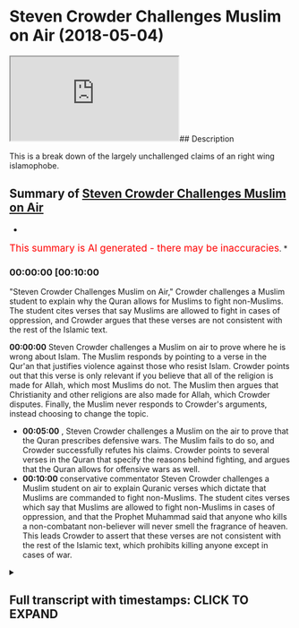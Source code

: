 # Steven Crowder Challenges Muslim on Air (2018-05-04)

<iframe loading='lazy' src='https://www.youtube.com/embed/cwvlq3SQBGY'></iframe>## Description

This is a break down of the largely unchallenged claims of an right wing islamophobe.

## Summary of [Steven Crowder Challenges Muslim on Air](https://www.youtube.com/watch?v=cwvlq3SQBGY)

*

<span style="color:red; font-size:125%">This summary is AI generated - there may be inaccuracies</span>. *

### <a onclick="modifyYTiframeseektime('600')">00:00:00 [00:10:00</a>

"Steven Crowder Challenges Muslim on Air," Crowder challenges a Muslim student to explain why the Quran allows for Muslims to fight non-Muslims. The student cites verses that say Muslims are allowed to fight in cases of oppression, and Crowder argues that these verses are not consistent with the rest of the Islamic text.

**<a onclick="modifyYTiframeseektime('0')">00:00:00</a>**  Steven Crowder challenges a Muslim on air to prove where he is wrong about Islam. The Muslim responds by pointing to a verse in the Qur'an that justifies violence against those who resist Islam. Crowder points out that this verse is only relevant if you believe that all of the religion is made for Allah, which most Muslims do not. The Muslim then argues that Christianity and other religions are also made for Allah, which Crowder disputes. Finally, the Muslim never responds to Crowder's arguments, instead choosing to change the topic.

* **<a onclick="modifyYTiframeseektime('300')">00:05:00</a>** , Steven Crowder challenges a Muslim on the air to prove that the Quran prescribes defensive wars. The Muslim fails to do so, and Crowder successfully refutes his claims. Crowder points to several verses in the Quran that specify the reasons behind fighting, and argues that the Quran allows for offensive wars as well.
* **<a onclick="modifyYTiframeseektime('600')">00:10:00</a>**  conservative commentator Steven Crowder challenges a Muslim student on air to explain Quranic verses which dictate that Muslims are commanded to fight non-Muslims. The student cites verses which say that Muslims are allowed to fight non-Muslims in cases of oppression, and that the Prophet Muhammad said that anyone who kills a non-combatant non-believer will never smell the fragrance of heaven. This leads Crowder to assert that these verses are not consistent with the rest of the Islamic text, which prohibits killing anyone except in cases of war.

<details><summary><h2>Full transcript with timestamps: CLICK TO EXPAND</h2></summary>

<a onclick="modifyYTiframeseektime('0)')">0:00:00 read the quran if you're listening to</a>
<a onclick="modifyYTiframeseektime('2)')">0:00:02 this</a>
<a onclick="modifyYTiframeseektime('3)')">0:00:03 check the references learn the context</a>
<a onclick="modifyYTiframeseektime('6)')">0:00:06 so learn the verses and read beyond the</a>
<a onclick="modifyYTiframeseektime('9)')">0:00:09 verses learn the context</a>
<a onclick="modifyYTiframeseektime('11)')">0:00:11 fact check me please</a>
<a onclick="modifyYTiframeseektime('14)')">0:00:14 and prove me where i'm wrong i welcome</a>
<a onclick="modifyYTiframeseektime('16)')">0:00:16 it that's my challenge to you</a>
<a onclick="modifyYTiframeseektime('18)')">0:00:18 [Music]</a>
<a onclick="modifyYTiframeseektime('24)')">0:00:24 greetings of peace welcome to the dean</a>
<a onclick="modifyYTiframeseektime('27)')">0:00:27 show which is a way of life we try to</a>
<a onclick="modifyYTiframeseektime('28)')">0:00:28 put out there for everyone to see</a>
<a onclick="modifyYTiframeseektime('30)')">0:00:30 helping you understand</a>
<a onclick="modifyYTiframeseektime('31)')">0:00:31 islam and muslims how you doing muhammad</a>
<a onclick="modifyYTiframeseektime('34)')">0:00:34 good job my brother sorry</a>
<a onclick="modifyYTiframeseektime('36)')">0:00:36 okay how you been how you doing not bad</a>
<a onclick="modifyYTiframeseektime('38)')">0:00:38 on the dean's show</a>
<a onclick="modifyYTiframeseektime('40)')">0:00:40 yeah now there's a guy out there they</a>
<a onclick="modifyYTiframeseektime('42)')">0:00:42 call him louder than crowder stephen</a>
<a onclick="modifyYTiframeseektime('44)')">0:00:44 router</a>
<a onclick="modifyYTiframeseektime('45)')">0:00:45 is it something like that stupid crowd i</a>
<a onclick="modifyYTiframeseektime('46)')">0:00:46 think yeah brought to our attention</a>
<a onclick="modifyYTiframeseektime('49)')">0:00:49 and have you noticed there's a lot of</a>
<a onclick="modifyYTiframeseektime('50)')">0:00:50 people out there talking about islam we</a>
<a onclick="modifyYTiframeseektime('53)')">0:00:53 were uh with a friend yesterday</a>
<a onclick="modifyYTiframeseektime('55)')">0:00:55 and you had mentioned something</a>
<a onclick="modifyYTiframeseektime('56)')">0:00:56 brilliant you said that many people</a>
<a onclick="modifyYTiframeseektime('59)')">0:00:59 uh do you remember what you were talking</a>
<a onclick="modifyYTiframeseektime('61)')">0:01:01 about how people just</a>
<a onclick="modifyYTiframeseektime('62)')">0:01:02 you know just to stay like uh uh</a>
<a onclick="modifyYTiframeseektime('65)')">0:01:05 relevant</a>
<a onclick="modifyYTiframeseektime('65)')">0:01:05 relevant they have to like some</a>
<a onclick="modifyYTiframeseektime('67)')">0:01:07 dimension islam yeah</a>
<a onclick="modifyYTiframeseektime('68)')">0:01:08 why is this it's part of like what you</a>
<a onclick="modifyYTiframeseektime('71)')">0:01:11 were talking about before it's like</a>
<a onclick="modifyYTiframeseektime('71)')">0:01:11 there might</a>
<a onclick="modifyYTiframeseektime('72)')">0:01:12 it is an islamophobia machine at the</a>
<a onclick="modifyYTiframeseektime('74)')">0:01:14 moment isn't it so um</a>
<a onclick="modifyYTiframeseektime('76)')">0:01:16 i think nowadays islam is is undoubtedly</a>
<a onclick="modifyYTiframeseektime('79)')">0:01:19 part of the</a>
<a onclick="modifyYTiframeseektime('80)')">0:01:20 political narrative whether it be the</a>
<a onclick="modifyYTiframeseektime('82)')">0:01:22 western political narrative the middle</a>
<a onclick="modifyYTiframeseektime('84)')">0:01:24 eastern political narrative the asian</a>
<a onclick="modifyYTiframeseektime('85)')">0:01:25 political narrative</a>
<a onclick="modifyYTiframeseektime('86)')">0:01:26 and there's something that you know must</a>
<a onclick="modifyYTiframeseektime('88)')">0:01:28 be talked about and a lot of people that</a>
<a onclick="modifyYTiframeseektime('90)')">0:01:30 um come across as public intellectuals</a>
<a onclick="modifyYTiframeseektime('93)')">0:01:33 want to make sure that they</a>
<a onclick="modifyYTiframeseektime('94)')">0:01:34 they have their opinions on islam</a>
<a onclick="modifyYTiframeseektime('97)')">0:01:37 unfortunately the reality is a lot of</a>
<a onclick="modifyYTiframeseektime('98)')">0:01:38 people that do talk about islam</a>
<a onclick="modifyYTiframeseektime('100)')">0:01:40 are not people who have any knowledge of</a>
<a onclick="modifyYTiframeseektime('102)')">0:01:42 it and make incredible blunders</a>
<a onclick="modifyYTiframeseektime('104)')">0:01:44 yeah so the guy who was telling me about</a>
<a onclick="modifyYTiframeseektime('106)')">0:01:46 him chris he</a>
<a onclick="modifyYTiframeseektime('107)')">0:01:47 says you know this guy you got to look</a>
<a onclick="modifyYTiframeseektime('109)')">0:01:49 into uh</a>
<a onclick="modifyYTiframeseektime('110)')">0:01:50 steve crowder he has some good talking</a>
<a onclick="modifyYTiframeseektime('114)')">0:01:54 points on</a>
<a onclick="modifyYTiframeseektime('114)')">0:01:54 some other topics that he mentions yeah</a>
<a onclick="modifyYTiframeseektime('117)')">0:01:57 so the guy chris tells me he says that</a>
<a onclick="modifyYTiframeseektime('119)')">0:01:59 you met he says well but you got to</a>
<a onclick="modifyYTiframeseektime('121)')">0:02:01 correct him on islam</a>
<a onclick="modifyYTiframeseektime('122)')">0:02:02 right he said you got it this guy's</a>
<a onclick="modifyYTiframeseektime('124)')">0:02:04 totally again another person out of</a>
<a onclick="modifyYTiframeseektime('126)')">0:02:06 their lane</a>
<a onclick="modifyYTiframeseektime('126)')">0:02:06 absolutely you follow me so why don't we</a>
<a onclick="modifyYTiframeseektime('128)')">0:02:08 i thought it'd be a good idea let's see</a>
<a onclick="modifyYTiframeseektime('130)')">0:02:10 what he's talking about</a>
<a onclick="modifyYTiframeseektime('131)')">0:02:11 and let's uh talk to uh this uh stephen</a>
<a onclick="modifyYTiframeseektime('135)')">0:02:15 louder than crowder why not sounds good</a>
<a onclick="modifyYTiframeseektime('137)')">0:02:17 all right uh the meccans were also</a>
<a onclick="modifyYTiframeseektime('138)')">0:02:18 acting the defense of their religion</a>
<a onclick="modifyYTiframeseektime('139)')">0:02:19 since it was muhammad's goal he was</a>
<a onclick="modifyYTiframeseektime('141)')">0:02:21 planning on destroying their idols</a>
<a onclick="modifyYTiframeseektime('142)')">0:02:22 establishing islam</a>
<a onclick="modifyYTiframeseektime('143)')">0:02:23 by force hence this part of the verse is</a>
<a onclick="modifyYTiframeseektime('145)')">0:02:25 so critical</a>
<a onclick="modifyYTiframeseektime('147)')">0:02:27 because in the verse 839 where it says</a>
<a onclick="modifyYTiframeseektime('151)')">0:02:31 religion is only for allah meaning that</a>
<a onclick="modifyYTiframeseektime('154)')">0:02:34 the true justification of violence</a>
<a onclick="modifyYTiframeseektime('156)')">0:02:36 was unbelief of the opposition the</a>
<a onclick="modifyYTiframeseektime('159)')">0:02:39 justification for violence against them</a>
<a onclick="modifyYTiframeseektime('160)')">0:02:40 was simply</a>
<a onclick="modifyYTiframeseektime('161)')">0:02:41 unbelief muhammad further explains in in</a>
<a onclick="modifyYTiframeseektime('164)')">0:02:44 the sera</a>
<a onclick="modifyYTiframeseektime('165)')">0:02:45 allah must have no rivals so again we're</a>
<a onclick="modifyYTiframeseektime('168)')">0:02:48 coming back to</a>
<a onclick="modifyYTiframeseektime('168)')">0:02:48 there is no innocent non-muslim</a>
<a onclick="modifyYTiframeseektime('171)')">0:02:51 particularly</a>
<a onclick="modifyYTiframeseektime('172)')">0:02:52 if you resist islam</a>
<a onclick="modifyYTiframeseektime('175)')">0:02:55 not just being non-muslim but if you say</a>
<a onclick="modifyYTiframeseektime('177)')">0:02:57 you know what no i'm not i'm going to be</a>
<a onclick="modifyYTiframeseektime('178)')">0:02:58 a buddhist i'm going to be christian i</a>
<a onclick="modifyYTiframeseektime('178)')">0:02:58 mean</a>
<a onclick="modifyYTiframeseektime('179)')">0:02:59 that is evil you cannot be innocent so</a>
<a onclick="modifyYTiframeseektime('181)')">0:03:01 we need to drill this into you</a>
<a onclick="modifyYTiframeseektime('184)')">0:03:04 so you understand it more and more</a>
<a onclick="modifyYTiframeseektime('185)')">0:03:05 context next clip and he never responded</a>
<a onclick="modifyYTiframeseektime('188)')">0:03:08 to evil with evil</a>
<a onclick="modifyYTiframeseektime('190)')">0:03:10 but rather he pardoned and forgave</a>
<a onclick="modifyYTiframeseektime('193)')">0:03:13 what's this guy talking about well um</a>
<a onclick="modifyYTiframeseektime('195)')">0:03:15 this is a problem i mean this is a</a>
<a onclick="modifyYTiframeseektime('197)')">0:03:17 classical example</a>
<a onclick="modifyYTiframeseektime('199)')">0:03:19 of cherry picking a verse from a surah</a>
<a onclick="modifyYTiframeseektime('202)')">0:03:22 called suratul enfel</a>
<a onclick="modifyYTiframeseektime('204)')">0:03:24 a chapter of the quran chapter 8 of the</a>
<a onclick="modifyYTiframeseektime('205)')">0:03:25 quran to to further a political agenda</a>
<a onclick="modifyYTiframeseektime('208)')">0:03:28 so let's deal with the verse</a>
<a onclick="modifyYTiframeseektime('209)')">0:03:29 particularly directly right</a>
<a onclick="modifyYTiframeseektime('211)')">0:03:31 the verses</a>
<a onclick="modifyYTiframeseektime('216)')">0:03:36 that and fight them until there is no</a>
<a onclick="modifyYTiframeseektime('217)')">0:03:37 fitnah fitness means corruption</a>
<a onclick="modifyYTiframeseektime('219)')">0:03:39 yeah um and the exegetes say this means</a>
<a onclick="modifyYTiframeseektime('221)')">0:03:41 shirk which means</a>
<a onclick="modifyYTiframeseektime('223)')">0:03:43 polytheism and that all of the religion</a>
<a onclick="modifyYTiframeseektime('225)')">0:03:45 is made for allah first and foremost he</a>
<a onclick="modifyYTiframeseektime('226)')">0:03:46 didn't even</a>
<a onclick="modifyYTiframeseektime('227)')">0:03:47 um made for god yeah for the creator for</a>
<a onclick="modifyYTiframeseektime('230)')">0:03:50 the creator that's right because many</a>
<a onclick="modifyYTiframeseektime('231)')">0:03:51 people they think right away when you</a>
<a onclick="modifyYTiframeseektime('232)')">0:03:52 talk about allah this is some like</a>
<a onclick="modifyYTiframeseektime('233)')">0:03:53 different god</a>
<a onclick="modifyYTiframeseektime('234)')">0:03:54 yeah no that's that's a good point some</a>
<a onclick="modifyYTiframeseektime('235)')">0:03:55 people think it's a moon god or</a>
<a onclick="modifyYTiframeseektime('236)')">0:03:56 something isn't it so this is the guy</a>
<a onclick="modifyYTiframeseektime('238)')">0:03:58 because he's a christian</a>
<a onclick="modifyYTiframeseektime('239)')">0:03:59 right so this is the god of jesus the</a>
<a onclick="modifyYTiframeseektime('240)')">0:04:00 one jesus prayed to that's right</a>
<a onclick="modifyYTiframeseektime('242)')">0:04:02 right so we believe in the same god we</a>
<a onclick="modifyYTiframeseektime('244)')">0:04:04 don't believe in a triune god we don't</a>
<a onclick="modifyYTiframeseektime('246)')">0:04:06 believe jesus is god or the holy spirit</a>
<a onclick="modifyYTiframeseektime('248)')">0:04:08 is god</a>
<a onclick="modifyYTiframeseektime('248)')">0:04:08 but we believe in the creator of the</a>
<a onclick="modifyYTiframeseektime('249)')">0:04:09 universe his name is allah allah just</a>
<a onclick="modifyYTiframeseektime('252)')">0:04:12 means</a>
<a onclick="modifyYTiframeseektime('252)')">0:04:12 the god or literally the one worthy of</a>
<a onclick="modifyYTiframeseektime('254)')">0:04:14 worship is this the god</a>
<a onclick="modifyYTiframeseektime('256)')">0:04:16 and you can go back to this point in the</a>
<a onclick="modifyYTiframeseektime('257)')">0:04:17 lord's prayer oh our father</a>
<a onclick="modifyYTiframeseektime('259)')">0:04:19 if you change up to rabb who art in</a>
<a onclick="modifyYTiframeseektime('262)')">0:04:22 heaven</a>
<a onclick="modifyYTiframeseektime('263)')">0:04:23 hallowed be thy name thy kingdom come is</a>
<a onclick="modifyYTiframeseektime('265)')">0:04:25 this the god the same god</a>
<a onclick="modifyYTiframeseektime('266)')">0:04:26 that's the god we don't call him father</a>
<a onclick="modifyYTiframeseektime('267)')">0:04:27 like you mentioned but it's the same god</a>
<a onclick="modifyYTiframeseektime('269)')">0:04:29 of jesus basically</a>
<a onclick="modifyYTiframeseektime('271)')">0:04:31 why why don't if some christian says why</a>
<a onclick="modifyYTiframeseektime('272)')">0:04:32 don't you just call him father well we</a>
<a onclick="modifyYTiframeseektime('274)')">0:04:34 don't call him father because of the</a>
<a onclick="modifyYTiframeseektime('275)')">0:04:35 connotations that the word father has</a>
<a onclick="modifyYTiframeseektime('277)')">0:04:37 in chapter 112 of the quran says that he</a>
<a onclick="modifyYTiframeseektime('280)')">0:04:40 has</a>
<a onclick="modifyYTiframeseektime('280)')">0:04:40 he doesn't beget nor is he begotten so</a>
<a onclick="modifyYTiframeseektime('283)')">0:04:43 god we don't believe that he is a child</a>
<a onclick="modifyYTiframeseektime('284)')">0:04:44 of anyone nor does he have any children</a>
<a onclick="modifyYTiframeseektime('286)')">0:04:46 we think that this is a later historical</a>
<a onclick="modifyYTiframeseektime('288)')">0:04:48 development of the</a>
<a onclick="modifyYTiframeseektime('289)')">0:04:49 nicean council and that which came after</a>
<a onclick="modifyYTiframeseektime('292)')">0:04:52 it in terms of eco-medical councils</a>
<a onclick="modifyYTiframeseektime('293)')">0:04:53 and and when we say allah this is i mean</a>
<a onclick="modifyYTiframeseektime('296)')">0:04:56 you have opened up the</a>
<a onclick="modifyYTiframeseektime('297)')">0:04:57 arabic bible yeah and in genesis 17</a>
<a onclick="modifyYTiframeseektime('301)')">0:05:01 times i think</a>
<a onclick="modifyYTiframeseektime('301)')">0:05:01 allah is used allah is used everywhere</a>
<a onclick="modifyYTiframeseektime('304)')">0:05:04 in the bible in the arabic bible</a>
<a onclick="modifyYTiframeseektime('305)')">0:05:05 jews are christians jews and christians</a>
<a onclick="modifyYTiframeseektime('307)')">0:05:07 use the word allah yeah to refer to god</a>
<a onclick="modifyYTiframeseektime('309)')">0:05:09 okay so this is the god the creator yeah</a>
<a onclick="modifyYTiframeseektime('312)')">0:05:12 okay please go ahead so going back to</a>
<a onclick="modifyYTiframeseektime('313)')">0:05:13 what we were talking about</a>
<a onclick="modifyYTiframeseektime('315)')">0:05:15 chapter eight of the quran first and</a>
<a onclick="modifyYTiframeseektime('316)')">0:05:16 foremost it's important to know the</a>
<a onclick="modifyYTiframeseektime('317)')">0:05:17 historical context so</a>
<a onclick="modifyYTiframeseektime('319)')">0:05:19 this surah came down um talking about a</a>
<a onclick="modifyYTiframeseektime('322)')">0:05:22 particular battle which was the first</a>
<a onclick="modifyYTiframeseektime('323)')">0:05:23 ever battle of the muslims called the</a>
<a onclick="modifyYTiframeseektime('324)')">0:05:24 battle of badr</a>
<a onclick="modifyYTiframeseektime('326)')">0:05:26 the battle of badr was actually a</a>
<a onclick="modifyYTiframeseektime('327)')">0:05:27 defensive war of the prophet muhammad</a>
<a onclick="modifyYTiframeseektime('329)')">0:05:29 salla islam</a>
<a onclick="modifyYTiframeseektime('330)')">0:05:30 whereby the people of mecca and he</a>
<a onclick="modifyYTiframeseektime('332)')">0:05:32 talked about the exile</a>
<a onclick="modifyYTiframeseektime('333)')">0:05:33 had just exiled the muslims they have</a>
<a onclick="modifyYTiframeseektime('336)')">0:05:36 been kicked out of their homes and then</a>
<a onclick="modifyYTiframeseektime('338)')">0:05:38 they had to set up base in another place</a>
<a onclick="modifyYTiframeseektime('339)')">0:05:39 which would then become the capital of</a>
<a onclick="modifyYTiframeseektime('341)')">0:05:41 the muslim</a>
<a onclick="modifyYTiframeseektime('342)')">0:05:42 uh world for a while which was medina</a>
<a onclick="modifyYTiframeseektime('344)')">0:05:44 medina was another city and</a>
<a onclick="modifyYTiframeseektime('346)')">0:05:46 what happened was they were coming</a>
<a onclick="modifyYTiframeseektime('348)')">0:05:48 offensively to attack the muslims</a>
<a onclick="modifyYTiframeseektime('350)')">0:05:50 and the muslims would uh respond so how</a>
<a onclick="modifyYTiframeseektime('353)')">0:05:53 do we actually substantiate that with</a>
<a onclick="modifyYTiframeseektime('354)')">0:05:54 the verses</a>
<a onclick="modifyYTiframeseektime('355)')">0:05:55 in that particular surah because</a>
<a onclick="modifyYTiframeseektime('356)')">0:05:56 someone's okay well you're being an</a>
<a onclick="modifyYTiframeseektime('358)')">0:05:58 apologist now you're trying to say</a>
<a onclick="modifyYTiframeseektime('359)')">0:05:59 something which is not historically</a>
<a onclick="modifyYTiframeseektime('360)')">0:06:00 correct well look at the verses itself i</a>
<a onclick="modifyYTiframeseektime('362)')">0:06:02 mean you don't just</a>
<a onclick="modifyYTiframeseektime('363)')">0:06:03 check chapter 8 verse 39 without</a>
<a onclick="modifyYTiframeseektime('365)')">0:06:05 checking chapter 8 verse 1</a>
<a onclick="modifyYTiframeseektime('367)')">0:06:07 up until whatever is 70 whatever verses</a>
<a onclick="modifyYTiframeseektime('370)')">0:06:10 that are in the ver in the chapter</a>
<a onclick="modifyYTiframeseektime('372)')">0:06:12 so it's very clear that the context</a>
<a onclick="modifyYTiframeseektime('375)')">0:06:15 starts</a>
<a onclick="modifyYTiframeseektime('375)')">0:06:15 maybe around verse 8 or 9 um where it's</a>
<a onclick="modifyYTiframeseektime('378)')">0:06:18 talking about</a>
<a onclick="modifyYTiframeseektime('380)')">0:06:20 uh</a>
<a onclick="modifyYTiframeseektime('384)')">0:06:24 allah talks about a particular caravan</a>
<a onclick="modifyYTiframeseektime('387)')">0:06:27 or two</a>
<a onclick="modifyYTiframeseektime('388)')">0:06:28 two particular caravans um and he sets</a>
<a onclick="modifyYTiframeseektime('390)')">0:06:30 the context from there that's where the</a>
<a onclick="modifyYTiframeseektime('391)')">0:06:31 verse starts</a>
<a onclick="modifyYTiframeseektime('393)')">0:06:33 actually before that allah says um</a>
<a onclick="modifyYTiframeseektime('397)')">0:06:37 god almighty when we say it means god</a>
<a onclick="modifyYTiframeseektime('399)')">0:06:39 almighty</a>
<a onclick="modifyYTiframeseektime('400)')">0:06:40 he says that he caused you to come out</a>
<a onclick="modifyYTiframeseektime('403)')">0:06:43 of your home</a>
<a onclick="modifyYTiframeseektime('404)')">0:06:44 so in other words he was in a position</a>
<a onclick="modifyYTiframeseektime('406)')">0:06:46 of safety and the muslims were a</a>
<a onclick="modifyYTiframeseektime('407)')">0:06:47 position of safety and then he was</a>
<a onclick="modifyYTiframeseektime('408)')">0:06:48 caused to come out of their home</a>
<a onclick="modifyYTiframeseektime('412)')">0:06:52 and there were a portion of muslims that</a>
<a onclick="modifyYTiframeseektime('413)')">0:06:53 didn't want to do this they didn't even</a>
<a onclick="modifyYTiframeseektime('414)')">0:06:54 want to fight</a>
<a onclick="modifyYTiframeseektime('415)')">0:06:55 right because they felt like they were</a>
<a onclick="modifyYTiframeseektime('417)')">0:06:57 being attacked</a>
<a onclick="modifyYTiframeseektime('418)')">0:06:58 in chapter 30 of that particular surah</a>
<a onclick="modifyYTiframeseektime('421)')">0:07:01 allah</a>
<a onclick="modifyYTiframeseektime('422)')">0:07:02 says because now we're kind of building</a>
<a onclick="modifyYTiframeseektime('423)')">0:07:03 up the context right um</a>
<a onclick="modifyYTiframeseektime('435)')">0:07:15 that when the disbelievers planned</a>
<a onclick="modifyYTiframeseektime('438)')">0:07:18 against you o muhammad</a>
<a onclick="modifyYTiframeseektime('439)')">0:07:19 that they will grab you seize you or</a>
<a onclick="modifyYTiframeseektime('442)')">0:07:22 kill you</a>
<a onclick="modifyYTiframeseektime('443)')">0:07:23 or take you out of your homes</a>
<a onclick="modifyYTiframeseektime('448)')">0:07:28 that they planned and allah planned and</a>
<a onclick="modifyYTiframeseektime('449)')">0:07:29 allah is the best of planets in other</a>
<a onclick="modifyYTiframeseektime('451)')">0:07:31 words</a>
<a onclick="modifyYTiframeseektime('451)')">0:07:31 this again indicates the fact that the</a>
<a onclick="modifyYTiframeseektime('453)')">0:07:33 muslims were defensive because actually</a>
<a onclick="modifyYTiframeseektime('455)')">0:07:35 who was</a>
<a onclick="modifyYTiframeseektime('455)')">0:07:35 who are the ones making the plans to</a>
<a onclick="modifyYTiframeseektime('457)')">0:07:37 kill who the quran is explicit in saying</a>
<a onclick="modifyYTiframeseektime('459)')">0:07:39 that the</a>
<a onclick="modifyYTiframeseektime('460)')">0:07:40 the disbelievers or the polytheists of</a>
<a onclick="modifyYTiframeseektime('462)')">0:07:42 the time were the ones who are making</a>
<a onclick="modifyYTiframeseektime('464)')">0:07:44 the plans to attack the muslims</a>
<a onclick="modifyYTiframeseektime('466)')">0:07:46 then we lead up to verse 39 because it's</a>
<a onclick="modifyYTiframeseektime('468)')">0:07:48 once again it's not</a>
<a onclick="modifyYTiframeseektime('469)')">0:07:49 a verse in vacuum it's a verse in</a>
<a onclick="modifyYTiframeseektime('471)')">0:07:51 context right so we're trying to lead up</a>
<a onclick="modifyYTiframeseektime('473)')">0:07:53 to that</a>
<a onclick="modifyYTiframeseektime('474)')">0:07:54 verse 39 then tells us that</a>
<a onclick="modifyYTiframeseektime('478)')">0:07:58 in this context of war</a>
<a onclick="modifyYTiframeseektime('485)')">0:08:05 then fight those individuals i.e those</a>
<a onclick="modifyYTiframeseektime('487)')">0:08:07 people</a>
<a onclick="modifyYTiframeseektime('488)')">0:08:08 who are fighting you and how how can we</a>
<a onclick="modifyYTiframeseektime('490)')">0:08:10 also prove that this is</a>
<a onclick="modifyYTiframeseektime('492)')">0:08:12 a a war context in verse 57 of the same</a>
<a onclick="modifyYTiframeseektime('495)')">0:08:15 surah</a>
<a onclick="modifyYTiframeseektime('496)')">0:08:16 allah mentions the word in arabic which</a>
<a onclick="modifyYTiframeseektime('498)')">0:08:18 means war</a>
<a onclick="modifyYTiframeseektime('499)')">0:08:19 so the word war is explicitly mentioned</a>
<a onclick="modifyYTiframeseektime('501)')">0:08:21 and you'll find in verse 61</a>
<a onclick="modifyYTiframeseektime('503)')">0:08:23 what's even more interesting it says</a>
<a onclick="modifyYTiframeseektime('504)')">0:08:24 where</a>
<a onclick="modifyYTiframeseektime('509)')">0:08:29 so if if they incline to peace</a>
<a onclick="modifyYTiframeseektime('513)')">0:08:33 then you should also incline to peace so</a>
<a onclick="modifyYTiframeseektime('515)')">0:08:35 when you look at the whole surah</a>
<a onclick="modifyYTiframeseektime('517)')">0:08:37 when you look at the whole chapter and</a>
<a onclick="modifyYTiframeseektime('518)')">0:08:38 when you look at all of these um</a>
<a onclick="modifyYTiframeseektime('520)')">0:08:40 these points you realize very quickly</a>
<a onclick="modifyYTiframeseektime('522)')">0:08:42 that this was a defensive war</a>
<a onclick="modifyYTiframeseektime('524)')">0:08:44 now we're not saying that islam only</a>
<a onclick="modifyYTiframeseektime('526)')">0:08:46 prescribes defensive wars</a>
<a onclick="modifyYTiframeseektime('528)')">0:08:48 we're just saying that if you put that</a>
<a onclick="modifyYTiframeseektime('530)')">0:08:50 in the context this particular verse in</a>
<a onclick="modifyYTiframeseektime('532)')">0:08:52 the context of what we're talking about</a>
<a onclick="modifyYTiframeseektime('533)')">0:08:53 this was a defensive war right that's</a>
<a onclick="modifyYTiframeseektime('535)')">0:08:55 point one point two what he said was</a>
<a onclick="modifyYTiframeseektime('537)')">0:08:57 absolutely one of the biggest blunders</a>
<a onclick="modifyYTiframeseektime('540)')">0:09:00 i've ever heard a commentator make of</a>
<a onclick="modifyYTiframeseektime('541)')">0:09:01 his</a>
<a onclick="modifyYTiframeseektime('542)')">0:09:02 um you know uh significance he's got a</a>
<a onclick="modifyYTiframeseektime('544)')">0:09:04 lot of</a>
<a onclick="modifyYTiframeseektime('545)')">0:09:05 viewers can't believe that he was able</a>
<a onclick="modifyYTiframeseektime('548)')">0:09:08 to get away with this</a>
<a onclick="modifyYTiframeseektime('549)')">0:09:09 he says the reason why muslims are</a>
<a onclick="modifyYTiframeseektime('553)')">0:09:13 killing non-muslims is because of their</a>
<a onclick="modifyYTiframeseektime('554)')">0:09:14 non-belief</a>
<a onclick="modifyYTiframeseektime('555)')">0:09:15 so if someone was a buddhist or</a>
<a onclick="modifyYTiframeseektime('557)')">0:09:17 something like that then they would be</a>
<a onclick="modifyYTiframeseektime('558)')">0:09:18 able to be killed</a>
<a onclick="modifyYTiframeseektime('560)')">0:09:20 this is absolutely false and can be</a>
<a onclick="modifyYTiframeseektime('561)')">0:09:21 refuted with two or three verses of the</a>
<a onclick="modifyYTiframeseektime('563)')">0:09:23 quran quite easily</a>
<a onclick="modifyYTiframeseektime('564)')">0:09:24 one of them is chapter 22 verse 39</a>
<a onclick="modifyYTiframeseektime('568)')">0:09:28 where it says he says that basically</a>
<a onclick="modifyYTiframeseektime('572)')">0:09:32 it has been allowed permission has been</a>
<a onclick="modifyYTiframeseektime('574)')">0:09:34 given</a>
<a onclick="modifyYTiframeseektime('576)')">0:09:36 that means the permission has been given</a>
<a onclick="modifyYTiframeseektime('577)')">0:09:37 to the believers to fight</a>
<a onclick="modifyYTiframeseektime('581)')">0:09:41 because they have been oppressed so this</a>
<a onclick="modifyYTiframeseektime('584)')">0:09:44 is very significant why is it very</a>
<a onclick="modifyYTiframeseektime('585)')">0:09:45 significant</a>
<a onclick="modifyYTiframeseektime('586)')">0:09:46 because the reasoning because he says</a>
<a onclick="modifyYTiframeseektime('589)')">0:09:49 the reason right</a>
<a onclick="modifyYTiframeseektime('590)')">0:09:50 the quran says also the reason the</a>
<a onclick="modifyYTiframeseektime('592)')">0:09:52 reasoning behind fighting</a>
<a onclick="modifyYTiframeseektime('594)')">0:09:54 is given in this verse so in other words</a>
<a onclick="modifyYTiframeseektime('596)')">0:09:56 he's saying the reason</a>
<a onclick="modifyYTiframeseektime('598)')">0:09:58 that muslims are commanded were</a>
<a onclick="modifyYTiframeseektime('601)')">0:10:01 commanded historically to fight</a>
<a onclick="modifyYTiframeseektime('602)')">0:10:02 non-muslims</a>
<a onclick="modifyYTiframeseektime('603)')">0:10:03 was because they were not muslims the</a>
<a onclick="modifyYTiframeseektime('604)')">0:10:04 quran says otherwise the quran says</a>
<a onclick="modifyYTiframeseektime('606)')">0:10:06 the reason it says</a>
<a onclick="modifyYTiframeseektime('609)')">0:10:09 because they have been oppressed now</a>
<a onclick="modifyYTiframeseektime('611)')">0:10:11 this is extremely important</a>
<a onclick="modifyYTiframeseektime('614)')">0:10:14 because here the language that is used</a>
<a onclick="modifyYTiframeseektime('616)')">0:10:16 is there is couch now the quran is</a>
<a onclick="modifyYTiframeseektime('619)')">0:10:19 couching this in language of</a>
<a onclick="modifyYTiframeseektime('621)')">0:10:21 justification</a>
<a onclick="modifyYTiframeseektime('622)')">0:10:22 the syntax is a syntax which is couched</a>
<a onclick="modifyYTiframeseektime('626)')">0:10:26 or the phraseology used</a>
<a onclick="modifyYTiframeseektime('627)')">0:10:27 is phraseology which is couched in</a>
<a onclick="modifyYTiframeseektime('629)')">0:10:29 language of justification</a>
<a onclick="modifyYTiframeseektime('630)')">0:10:30 it's not language of kill them because</a>
<a onclick="modifyYTiframeseektime('632)')">0:10:32 they are non-muslims or disbelievers</a>
<a onclick="modifyYTiframeseektime('635)')">0:10:35 now that's a very important point to add</a>
<a onclick="modifyYTiframeseektime('637)')">0:10:37 to that you have chapter 60 verse 8</a>
<a onclick="modifyYTiframeseektime('639)')">0:10:39 which we've mentioned in the previous</a>
<a onclick="modifyYTiframeseektime('641)')">0:10:41 show which is important to actually</a>
<a onclick="modifyYTiframeseektime('642)')">0:10:42 mention one more time on this</a>
<a onclick="modifyYTiframeseektime('643)')">0:10:43 it says</a>
<a onclick="modifyYTiframeseektime('651)')">0:10:51 that certainly allah does not disallow</a>
<a onclick="modifyYTiframeseektime('653)')">0:10:53 you from being just or being kind</a>
<a onclick="modifyYTiframeseektime('656)')">0:10:56 to the disbelievers they don't take you</a>
<a onclick="modifyYTiframeseektime('657)')">0:10:57 out of your home and they don't kill you</a>
<a onclick="modifyYTiframeseektime('659)')">0:10:59 that you be just to them and kind to</a>
<a onclick="modifyYTiframeseektime('660)')">0:11:00 them that allah certainly loves</a>
<a onclick="modifyYTiframeseektime('662)')">0:11:02 those who are just so in other words the</a>
<a onclick="modifyYTiframeseektime('665)')">0:11:05 two things which would enable someone</a>
<a onclick="modifyYTiframeseektime('667)')">0:11:07 to fight someone else who is an</a>
<a onclick="modifyYTiframeseektime('669)')">0:11:09 unbeliever say</a>
<a onclick="modifyYTiframeseektime('671)')">0:11:11 or even a believer in some cases in the</a>
<a onclick="modifyYTiframeseektime('672)')">0:11:12 quran chapter 49 it says you can muslims</a>
<a onclick="modifyYTiframeseektime('674)')">0:11:14 can fight each other in certain cases</a>
<a onclick="modifyYTiframeseektime('675)')">0:11:15 where there's transgression going on</a>
<a onclick="modifyYTiframeseektime('678)')">0:11:18 is if they're fighting is um if there is</a>
<a onclick="modifyYTiframeseektime('680)')">0:11:20 fighting</a>
<a onclick="modifyYTiframeseektime('681)')">0:11:21 so in other words if they're combatants</a>
<a onclick="modifyYTiframeseektime('683)')">0:11:23 or if</a>
<a onclick="modifyYTiframeseektime('684)')">0:11:24 or if they are trying to um physically</a>
<a onclick="modifyYTiframeseektime('687)')">0:11:27 take you out of your homes</a>
<a onclick="modifyYTiframeseektime('689)')">0:11:29 um so all of this and obviously chapter</a>
<a onclick="modifyYTiframeseektime('691)')">0:11:31 5 verse 32</a>
<a onclick="modifyYTiframeseektime('693)')">0:11:33 um</a>
<a onclick="modifyYTiframeseektime('699)')">0:11:39 so whoever kills a person for um other</a>
<a onclick="modifyYTiframeseektime('702)')">0:11:42 than murder or creating corruption in</a>
<a onclick="modifyYTiframeseektime('703)')">0:11:43 the land</a>
<a onclick="modifyYTiframeseektime('704)')">0:11:44 as if they called all of humanity this</a>
<a onclick="modifyYTiframeseektime('706)')">0:11:46 is a verse which is not abrogated is</a>
<a onclick="modifyYTiframeseektime('708)')">0:11:48 still in place and includes muslims and</a>
<a onclick="modifyYTiframeseektime('710)')">0:11:50 non-muslims according to the consensus</a>
<a onclick="modifyYTiframeseektime('711)')">0:11:51 of the scholars</a>
<a onclick="modifyYTiframeseektime('712)')">0:11:52 all of these are verses which indicate</a>
<a onclick="modifyYTiframeseektime('714)')">0:11:54 that what this person is saying is not</a>
<a onclick="modifyYTiframeseektime('715)')">0:11:55 actually something</a>
<a onclick="modifyYTiframeseektime('716)')">0:11:56 you'll find if you look at the whole</a>
<a onclick="modifyYTiframeseektime('719)')">0:11:59 islamic corpus</a>
<a onclick="modifyYTiframeseektime('720)')">0:12:00 and we've just looked at the quran a</a>
<a onclick="modifyYTiframeseektime('723)')">0:12:03 a holistic if we look at it in a</a>
<a onclick="modifyYTiframeseektime('725)')">0:12:05 holistic way</a>
<a onclick="modifyYTiframeseektime('726)')">0:12:06 obviously i've mentioned this another in</a>
<a onclick="modifyYTiframeseektime('728)')">0:12:08 our previous video</a>
<a onclick="modifyYTiframeseektime('732)')">0:12:12 also we could mention the fact that the</a>
<a onclick="modifyYTiframeseektime('735)')">0:12:15 prophet muhammad saw i saw him he said</a>
<a onclick="modifyYTiframeseektime('741)')">0:12:21 that whoever kills a non-combatant</a>
<a onclick="modifyYTiframeseektime('744)')">0:12:24 non-believer</a>
<a onclick="modifyYTiframeseektime('745)')">0:12:25 he will not smell the fragrance of</a>
<a onclick="modifyYTiframeseektime('747)')">0:12:27 heaven</a>
<a onclick="modifyYTiframeseektime('748)')">0:12:28 muahid according to ibn</a>
<a onclick="modifyYTiframeseektime('751)')">0:12:31 who is the biggest scholar of</a>
<a onclick="modifyYTiframeseektime('754)')">0:12:34 interpretation of the hadith</a>
<a onclick="modifyYTiframeseektime('755)')">0:12:35 probably ever to write a commentary of</a>
<a onclick="modifyYTiframeseektime('758)')">0:12:38 the hadith in sunni muslim history</a>
<a onclick="modifyYTiframeseektime('760)')">0:12:40 called father he says this means someone</a>
<a onclick="modifyYTiframeseektime('764)')">0:12:44 who basically is either what he called a</a>
<a onclick="modifyYTiframeseektime('766)')">0:12:46 muslim</a>
<a onclick="modifyYTiframeseektime('767)')">0:12:47 or he this includes a muslim and</a>
<a onclick="modifyYTiframeseektime('771)')">0:12:51 someone who's within me so in other</a>
<a onclick="modifyYTiframeseektime('772)')">0:12:52 words anyone who there is a contract of</a>
<a onclick="modifyYTiframeseektime('775)')">0:12:55 um who is not a habit is a combatant</a>
<a onclick="modifyYTiframeseektime('778)')">0:12:58 so you could actually translate this</a>
<a onclick="modifyYTiframeseektime('780)')">0:13:00 hadith the saying of the prophet</a>
<a onclick="modifyYTiframeseektime('782)')">0:13:02 whoever kills a non-combatant</a>
<a onclick="modifyYTiframeseektime('785)')">0:13:05 he will never smell the fragrance of</a>
<a onclick="modifyYTiframeseektime('786)')">0:13:06 heaven non-combatant non-believer</a>
<a onclick="modifyYTiframeseektime('788)')">0:13:08 will never smell the fragrance of heaven</a>
<a onclick="modifyYTiframeseektime('790)')">0:13:10 so here the question is how can you</a>
<a onclick="modifyYTiframeseektime('791)')">0:13:11 explain those verses</a>
<a onclick="modifyYTiframeseektime('792)')">0:13:12 and and a hadith if you're if you're</a>
<a onclick="modifyYTiframeseektime('794)')">0:13:14 saying that the reason</a>
<a onclick="modifyYTiframeseektime('796)')">0:13:16 why muslims are instructed to kill</a>
<a onclick="modifyYTiframeseektime('799)')">0:13:19 non-believers</a>
<a onclick="modifyYTiframeseektime('800)')">0:13:20 is because they um they are</a>
<a onclick="modifyYTiframeseektime('804)')">0:13:24 non-believers</a>
<a onclick="modifyYTiframeseektime('804)')">0:13:24 how can you explain 22 39 where it says</a>
<a onclick="modifyYTiframeseektime('807)')">0:13:27 the reason is because they have been</a>
<a onclick="modifyYTiframeseektime('808)')">0:13:28 oppressed</a>
<a onclick="modifyYTiframeseektime('808)')">0:13:28 how can you explain chapter 60 verse 8</a>
<a onclick="modifyYTiframeseektime('810)')">0:13:30 how can you explain chapter 5</a>
<a onclick="modifyYTiframeseektime('812)')">0:13:32 32 how can you explain the hadith which</a>
<a onclick="modifyYTiframeseektime('814)')">0:13:34 says whoever whoever kills a</a>
<a onclick="modifyYTiframeseektime('815)')">0:13:35 non-combatant</a>
<a onclick="modifyYTiframeseektime('816)')">0:13:36 and non-believer they will never smell</a>
<a onclick="modifyYTiframeseektime('818)')">0:13:38 the fragrance of heaven you can't</a>
<a onclick="modifyYTiframeseektime('820)')">0:13:40 explain them</a>
<a onclick="modifyYTiframeseektime('820)')">0:13:40 that's the reality of it so it becomes a</a>
<a onclick="modifyYTiframeseektime('822)')">0:13:42 checkmate position for those individuals</a>
<a onclick="modifyYTiframeseektime('824)')">0:13:44 who are advocating</a>
<a onclick="modifyYTiframeseektime('826)')">0:13:46 the correct position of islam which is</a>
<a onclick="modifyYTiframeseektime('828)')">0:13:48 that we are not allowed to kill</a>
<a onclick="modifyYTiframeseektime('829)')">0:13:49 non-combatant</a>
<a onclick="modifyYTiframeseektime('830)')">0:13:50 non-believers we're not allowed to kill</a>
<a onclick="modifyYTiframeseektime('832)')">0:13:52 anybody in fact</a>
<a onclick="modifyYTiframeseektime('834)')">0:13:54 it's it's it's haram it's it's actually</a>
<a onclick="modifyYTiframeseektime('837)')">0:13:57 impermissible to kill anyone except in</a>
<a onclick="modifyYTiframeseektime('840)')">0:14:00 the context of war where there's a</a>
<a onclick="modifyYTiframeseektime('841)')">0:14:01 leader</a>
<a onclick="modifyYTiframeseektime('842)')">0:14:02 a muslim leader who is leading a muslim</a>
<a onclick="modifyYTiframeseektime('845)')">0:14:05 army etc</a>
</details>
